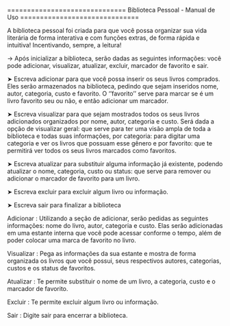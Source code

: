 
============================== Biblioteca Pessoal - Manual de Uso ==============================

A biblioteca pessoal foi criada para que você possa organizar sua vida literária de forma interativa e com funções extras, de forma rápida e intuitiva! Incentivando, sempre, a leitura!

→ Após inicializar a biblioteca, serão dadas as seguintes informações: você pode adicionar, visualizar, atualizar, excluir, marcador de favorito e sair.

➤ Escreva adicionar para que você possa inserir os seus livros comprados. Eles serão armazenados na biblioteca, pedindo que sejam inseridos nome, autor, categoria, custo e favorito. O ‘’favorito’’ serve para marcar se é um livro favorito seu ou não, e então adicionar um marcador.

➤ Escreva visualizar para que sejam mostrados todos os seus livros adicionados organizados por nome, autor, categoria e custo. Será dada a opção de visualizar geral: que serve para ter uma visão ampla de toda a biblioteca e todas suas informações, por categoria: para digitar uma categoria e ver os livros que possuam esse gênero e por favorito: que te permitirá ver todos os seus livros marcados como favoritos.

➤ Escreva atualizar para substituir alguma informação já existente, podendo atualizar o nome, categoria, custo ou status: que serve para remover ou adicionar o marcador de favorito para um livro.

➤ Escreva excluir para excluir algum livro ou informação.

➤ Escreva sair para finalizar a biblioteca

Adicionar :  Utilizando a seção de adicionar, serão pedidas as seguintes informações: nome do livro, autor, categoria e custo. Elas serão adicionadas em uma estante interna que você pode acessar conforme o tempo, além de poder colocar uma marca de favorito no livro.

Visualizar :  Pega as informações da sua estante e mostra de forma organizada os livros que você possui, seus respectivos autores, categorias, custos e os status de favoritos.

Atualizar :  Te permite substituir o nome de um livro, a categoria, custo e o marcador de favorito.

Excluir :  Te permite excluir algum livro ou informação.

Sair :  Digite sair para encerrar a biblioteca.